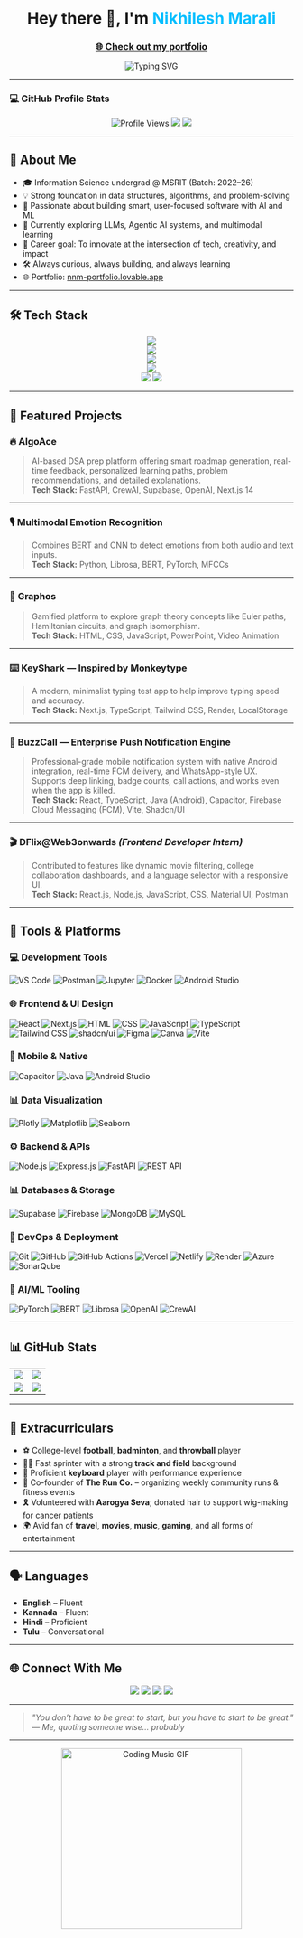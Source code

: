 <h1 align="center">
  Hey there 👋, I'm <span style="color:#00BFFF;">Nikhilesh Marali</span>
</h1>

<h3 align="center">
  <a href="https://nnm-portfolio.lovable.app/" target="_blank">🌐 Check out my portfolio</a>
</h3>

<p align="center">
  <img src="https://readme-typing-svg.herokuapp.com?font=Fira+Code&size=22&pause=1000&center=true&vCenter=true&width=500&lines=Student+Developer+👨‍💻;ML+%26+AI+Explorer+🤖;DSA+Enthusiast+⚙️;Creative+Thinker+🎯;Open+Source+Contributor+💻" alt="Typing SVG" />
</p>

---

### 💻 GitHub Profile Stats

<p align="center">
  <img src="https://komarev.com/ghpvc/?username=cxxc7&label=Profile+Views&color=brightgreen" alt="Profile Views" />
  <a href="https://github.com/cxxc7?tab=followers">
    <img src="https://img.shields.io/github/followers/cxxc7?label=Followers&style=social" />
  </a>
  <a href="https://github.com/cxxc7?tab=repositories">
    <img src="https://img.shields.io/github/stars/cxxc7?label=Stars&style=social" />
  </a>
</p>

---

## 🧠 About Me

- 🎓 Information Science undergrad @ MSRIT (Batch: 2022–26)
- 💡 Strong foundation in data structures, algorithms, and problem-solving
- 🧠 Passionate about building smart, user-focused software with AI and ML
- 🧪 Currently exploring LLMs, Agentic AI systems, and multimodal learning
- 🚀 Career goal: To innovate at the intersection of tech, creativity, and impact
- 🛠️ Always curious, always building, and always learning
- 🌐 Portfolio: [nnm-portfolio.lovable.app](https://nnm-portfolio.lovable.app/)

---

## 🛠️ Tech Stack

<p align="center">
  <img src="https://skillicons.dev/icons?i=react,nextjs,ts,js,html,css,tailwind,figma,androidstudio" /><br>
  <img src="https://skillicons.dev/icons?i=python,java,cpp,nodejs,express,fastapi,postman,docker,jupyter" /><br>
  <img src="https://skillicons.dev/icons?i=mongodb,mysql,firebase,supabase,git,github,githubactions" /><br>
  <img src="https://skillicons.dev/icons?i=vercel,netlify,azure,pytorch,render,plotly" /><br>
  <img src="https://img.shields.io/badge/Capacitor-3949AB?style=for-the-badge&logo=capacitor&logoColor=white" />
  <img src="https://img.shields.io/badge/Vite-646CFF?style=for-the-badge&logo=vite&logoColor=white" />
</p>

---

## 💼 Featured Projects

### 🔥 **AlgoAce**  
> AI-based DSA prep platform offering smart roadmap generation, real-time feedback, personalized learning paths, problem recommendations, and detailed explanations.  
**Tech Stack:** FastAPI, CrewAI, Supabase, OpenAI, Next.js 14

---

### 🎙️ **Multimodal Emotion Recognition**  
> Combines BERT and CNN to detect emotions from both audio and text inputs.  
**Tech Stack:** Python, Librosa, BERT, PyTorch, MFCCs

---

### 🧠 **Graphos**  
> Gamified platform to explore graph theory concepts like Euler paths, Hamiltonian circuits, and graph isomorphism.  
**Tech Stack:** HTML, CSS, JavaScript, PowerPoint, Video Animation

---

### ⌨️ **KeyShark — Inspired by Monkeytype**  
> A modern, minimalist typing test app to help improve typing speed and accuracy.  
**Tech Stack:** Next.js, TypeScript, Tailwind CSS, Render, LocalStorage

--- 

### 🔔 **BuzzCall — Enterprise Push Notification Engine**  
> Professional-grade mobile notification system with native Android integration, real-time FCM delivery, and WhatsApp-style UX. Supports deep linking, badge counts, call actions, and works even when the app is killed.  
**Tech Stack:** React, TypeScript, Java (Android), Capacitor, Firebase Cloud Messaging (FCM), Vite, Shadcn/UI  

---
### 🎬 **DFlix@Web3onwards** *(Frontend Developer Intern)*  
> Contributed to features like dynamic movie filtering, college collaboration dashboards, and a language selector with a responsive UI.  
**Tech Stack:** React.js, Node.js, JavaScript, CSS, Material UI, Postman

---

## 🧰 Tools & Platforms

### 💻 Development Tools
![VS Code](https://img.shields.io/badge/VSCode-007ACC?style=flat-square&logo=visualstudiocode&logoColor=white)
![Postman](https://img.shields.io/badge/Postman-FF6C37?style=flat-square&logo=postman&logoColor=white)
![Jupyter](https://img.shields.io/badge/Jupyter-F37626?style=flat-square&logo=jupyter&logoColor=white)
![Docker](https://img.shields.io/badge/Docker-2496ED?style=flat-square&logo=docker&logoColor=white)
![Android Studio](https://img.shields.io/badge/Android%20Studio-3DDC84?style=flat-square&logo=androidstudio&logoColor=white)

### 🌐 Frontend & UI Design
![React](https://img.shields.io/badge/React-20232A?style=flat-square&logo=react&logoColor=61DAFB)
![Next.js](https://img.shields.io/badge/Next.js-000000?style=flat-square&logo=nextdotjs&logoColor=white)
![HTML](https://img.shields.io/badge/HTML5-E34F26?style=flat-square&logo=html5&logoColor=white)
![CSS](https://img.shields.io/badge/CSS3-1572B6?style=flat-square&logo=css3&logoColor=white)
![JavaScript](https://img.shields.io/badge/JavaScript-F7DF1E?style=flat-square&logo=javascript&logoColor=black)
![TypeScript](https://img.shields.io/badge/TypeScript-3178C6?style=flat-square&logo=typescript&logoColor=white)
![Tailwind CSS](https://img.shields.io/badge/TailwindCSS-06B6D4?style=flat-square&logo=tailwindcss&logoColor=white)
![shadcn/ui](https://img.shields.io/badge/shadcn--ui-111827?style=flat-square&logo=tailwindcss&logoColor=white)
![Figma](https://img.shields.io/badge/Figma-F24E1E?style=flat-square&logo=figma&logoColor=white)
![Canva](https://img.shields.io/badge/Canva-00C4CC?style=flat-square&logo=canva&logoColor=white)
![Vite](https://img.shields.io/badge/Vite-646CFF?style=flat-square&logo=vite&logoColor=white)

### 📱 Mobile & Native
![Capacitor](https://img.shields.io/badge/Capacitor-3949AB?style=flat-square&logo=capacitor&logoColor=white)
![Java](https://img.shields.io/badge/Java-007396?style=flat-square&logo=java&logoColor=white)
![Android Studio](https://img.shields.io/badge/Android%20Studio-3DDC84?style=flat-square&logo=androidstudio&logoColor=white)

### 📊 Data Visualization
![Plotly](https://img.shields.io/badge/Plotly-3F4F75?style=flat-square&logo=plotly&logoColor=white)
![Matplotlib](https://img.shields.io/badge/Matplotlib-11557C?style=flat-square&logo=python&logoColor=white)
![Seaborn](https://img.shields.io/badge/Seaborn-5294E2?style=flat-square&logo=python&logoColor=white)

### ⚙️ Backend & APIs
![Node.js](https://img.shields.io/badge/Node.js-339933?style=flat-square&logo=node.js&logoColor=white)
![Express.js](https://img.shields.io/badge/Express.js-000000?style=flat-square&logo=express&logoColor=white)
![FastAPI](https://img.shields.io/badge/FastAPI-009688?style=flat-square&logo=fastapi&logoColor=white)
![REST API](https://img.shields.io/badge/REST%20API-FF9800?style=flat-square)

### 📊 Databases & Storage
![Supabase](https://img.shields.io/badge/Supabase-3ECF8E?style=flat-square&logo=supabase&logoColor=white)
![Firebase](https://img.shields.io/badge/Firebase-FFCA28?style=flat-square&logo=firebase&logoColor=black)
![MongoDB](https://img.shields.io/badge/MongoDB-47A248?style=flat-square&logo=mongodb&logoColor=white)
![MySQL](https://img.shields.io/badge/SQL-4479A1?style=flat-square&logo=mysql&logoColor=white)

### 🚀 DevOps & Deployment
![Git](https://img.shields.io/badge/Git-F05032?style=flat-square&logo=git&logoColor=white)
![GitHub](https://img.shields.io/badge/GitHub-181717?style=flat-square&logo=github&logoColor=white)
![GitHub Actions](https://img.shields.io/badge/GitHub%20Actions-2088FF?style=flat-square&logo=githubactions&logoColor=white)
![Vercel](https://img.shields.io/badge/Vercel-000000?style=flat-square&logo=vercel&logoColor=white)
![Netlify](https://img.shields.io/badge/Netlify-00C7B7?style=flat-square&logo=netlify&logoColor=white)
![Render](https://img.shields.io/badge/Render-46E3B7?style=flat-square&logo=render&logoColor=black)
![Azure](https://img.shields.io/badge/Microsoft%20Azure-0078D4?style=flat-square&logo=microsoftazure&logoColor=white)
![SonarQube](https://img.shields.io/badge/SonarQube-4E9BCD?style=flat-square&logo=sonarqube&logoColor=white)

### 🤖 AI/ML Tooling
![PyTorch](https://img.shields.io/badge/PyTorch-EE4C2C?style=flat-square&logo=pytorch&logoColor=white)
![BERT](https://img.shields.io/badge/BERT-NLP?style=flat-square&logo=google&logoColor=white)
![Librosa](https://img.shields.io/badge/Librosa-AudioAnalysis-44aadd?style=flat-square)
![OpenAI](https://img.shields.io/badge/OpenAI-412991?style=flat-square&logo=openai&logoColor=white)
![CrewAI](https://img.shields.io/badge/CrewAI-Agents-blueviolet?style=flat-square)

---

## 📊 GitHub Stats

<table>
  <tr>
    <td>
      <img src="https://github-readme-streak-stats.herokuapp.com?user=cxxc7&theme=tokyonight&hide_border=true" />
    </td>
    <td>
      <img src="https://github-readme-stats.vercel.app/api?username=cxxc7&show_icons=true&theme=tokyonight&hide_border=true" />
    </td>
  </tr>
  <tr>
    <td>
      <img src="https://github-readme-stats.vercel.app/api/top-langs/?username=cxxc7&layout=compact&theme=tokyonight&hide_border=true" />
    </td>
    <td>
      <img src="https://github-profile-summary-cards.vercel.app/api/cards/repos-per-language?username=cxxc7&theme=tokyonight" />
    </td>
  </tr>
</table>

---

## 🌟 Extracurriculars

- ⚽ College-level **football**, **badminton**, and **throwball** player  
- 🏃‍♂️ Fast sprinter with a strong **track and field** background  
- 🎹 Proficient **keyboard** player with performance experience  
- 🏃 Co-founder of **The Run Co.** – organizing weekly community runs & fitness events  
- 🎗️ Volunteered with **Aarogya Seva**; donated hair to support wig-making for cancer patients  
- 🌍 Avid fan of **travel**, **movies**, **music**, **gaming**, and all forms of entertainment  

---

## 🗣️ Languages

- **English** – Fluent  
- **Kannada** – Fluent  
- **Hindi** – Proficient  
- **Tulu** – Conversational  

---

## 🌐 Connect With Me

<p align="center">
  <a href="mailto:nikhileshmarali7@gmail.com"><img src="https://img.shields.io/badge/Gmail-D14836?style=for-the-badge&logo=gmail&logoColor=white" /></a>
  <a href="https://www.linkedin.com/in/nikhilesh-marali-215136315/"><img src="https://img.shields.io/badge/LinkedIn-0077B5?style=for-the-badge&logo=linkedin&logoColor=white" /></a>
  <a href="https://github.com/cxxc7"><img src="https://img.shields.io/badge/GitHub-100000?style=for-the-badge&logo=github&logoColor=white" /></a>
  <a href="https://nnm-portfolio.lovable.app/"><img src="https://img.shields.io/badge/Portfolio-FF5722?style=for-the-badge&logo=firefox&logoColor=white" /></a>
</p>

---

> _"You don’t have to be great to start, but you have to start to be great."_  
> — *Me, quoting someone wise... probably*

---

<p align="center">
  <img src="https://media.giphy.com/media/qgQUggAC3Pfv687qPC/giphy.gif" width="320" alt="Coding Music GIF" />
</p>
